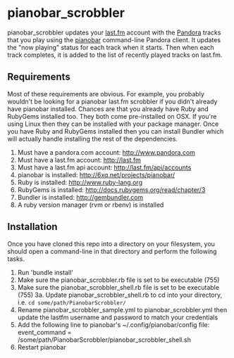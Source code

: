 # pianobar_scrobbler

pianobar_scrobbler updates your [last.fm](http://last.fm) account with
the [Pandora](http://pandora.com) tracks that you play using the 
[pianobar](http://6xq.net/projects/pianobar/) command-line Pandora client.
It updates the "now playing" status for each track when it starts.  Then 
when each track completes, it is added to the list of recently played 
tracks on last.fm.

## Requirements

Most of these requirements are obvious.  For example, you probably wouldn't
be looking for a pianobar last.fm scrobbler if you didn't already have
pianobar installed.  Chances are that you already have Ruby and RubyGems
installed too.  They both come pre-installed on OSX.  If you're using
Linux then they can be installed with your package manager.  Once you have
Ruby and RubyGems installed then you can install Bundler which will actually 
handle installing the rest of the dependencies.

1. Must have a pandora.com account: http://www.pandora.com
2. Must have a last.fm account: http://last.fm
3. Must have a last.fm api account: http://last.fm/api/accounts
4. pianobar is installed: http://6xq.net/projects/pianobar/
5. Ruby is installed: http://www.ruby-lang.org
6. RubyGems is installed: http://docs.rubygems.org/read/chapter/3
7. Bundler is installed: http://gembundler.com
8. A ruby version manager (rvm or rbenv) is installed

## Installation

Once you have cloned this repo into a directory on your filesystem, you 
should open a command-line in that directory and perform the following 
tasks.

1. Run 'bundle install'
2. Make sure the pianobar_scrobbler.rb file is set to be executable (755)
3. Make sure the pianobar_scrobbler_shell.rb file is set to be executable (755)
3a. Update pianobar_scrobbler_shell.rb to cd into your directory, i.e. ```cd some/path/PianobarScrobbler/```
4. Rename pianobar_scrobbler_sample.yml to pianobar_scrobbler.yml then
   update the lastfm username and password to match your credentials
5. Add the following line to pianobar's ~/.config/pianobar/config file:
   event_command = /some/path/PianobarScrobbler/pianobar_scrobbler_shell.sh
6. Restart pianobar
